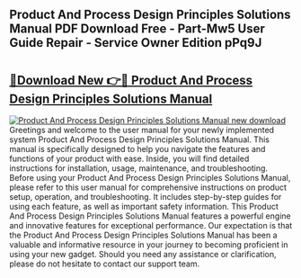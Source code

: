 ## Product And Process Design Principles Solutions Manual PDF Download Free - Part-Mw5 User Guide Repair - Service Owner Edition pPq9J

# <h2><a href="http://bc65772.oget.top/?id=Product+And+Process+Design+Principles+Solutions+Manual">🔗Download New 👉🔴 Product And Process Design Principles Solutions Manual</a></h2>

[![Product And Process Design Principles Solutions Manual new download](https://i.imgur.com/5g1atiW.png)](http://bc65772.oget.top/?id=Product+And+Process+Design+Principles+Solutions+Manual)
Greetings and welcome to the user manual for your newly implemented system Product And Process Design Principles Solutions Manual. This manual is specifically designed to help you navigate the features and functions of your product with ease. Inside, you will find detailed instructions for installation, usage, maintenance, and troubleshooting. Before using your Product And Process Design Principles Solutions Manual, please refer to this user manual for comprehensive instructions on product setup, operation, and troubleshooting. It includes step-by-step guides for using each feature, as well as important safety information. This Product And Process Design Principles Solutions Manual features a powerful engine and innovative features for exceptional performance. Our expectation is that the Product And Process Design Principles Solutions Manual has been a valuable and informative resource in your journey to becoming proficient in using your new gadget. Should you need any assistance or clarification, please do not hesitate to contact our support team.
